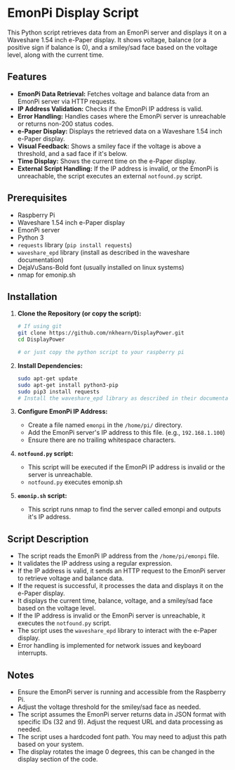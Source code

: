 # EmonPi Display Script

This Python script retrieves data from an EmonPi server and displays it on a Waveshare 1.54 inch e-Paper display. It shows voltage, balance (or a positive sign if balance is 0), and a smiley/sad face based on the voltage level, along with the current time.

## Features

* **EmonPi Data Retrieval:** Fetches voltage and balance data from an EmonPi server via HTTP requests.
* **IP Address Validation:** Checks if the EmonPi IP address is valid.
* **Error Handling:** Handles cases where the EmonPi server is unreachable or returns non-200 status codes.
* **e-Paper Display:** Displays the retrieved data on a Waveshare 1.54 inch e-Paper display.
* **Visual Feedback:** Shows a smiley face if the voltage is above a threshold, and a sad face if it's below.
* **Time Display:** Shows the current time on the e-Paper display.
* **External Script Handling:** If the IP address is invalid, or the EmonPi is unreachable, the script executes an external `notfound.py` script.

## Prerequisites

* Raspberry Pi
* Waveshare 1.54 inch e-Paper display
* EmonPi server
* Python 3
* `requests` library (`pip install requests`)
* `waveshare_epd` library (install as described in the waveshare documentation)
* DejaVuSans-Bold font (usually installed on linux systems)
* nmap for emonip.sh

## Installation

1.  **Clone the Repository (or copy the script):**
    ```bash
    # If using git
    git clone https://github.com/nkhearn/DisplayPower.git
    cd DisplayPower
    
    # or just copy the python script to your raspberry pi
    ```
2.  **Install Dependencies:**
    ```bash
    sudo apt-get update
    sudo apt-get install python3-pip
    sudo pip3 install requests
    # Install the waveshare_epd library as described in their documentation.
    ```
3.  **Configure EmonPi IP Address:**
    * Create a file named `emonpi` in the `/home/pi/` directory.
    * Add the EmonPi server's IP address to this file. (e.g., `192.168.1.100`)
    * Ensure there are no trailing whitespace characters.
4.  **`notfound.py` script:**
    * This script will be executed if the EmonPi IP address is invalid or the server is unreachable.
    *  `notfound.py` executes emonip.sh
  
5.  **`emonip.sh` script:**
    * This script runs nmap to find the server called emonpi and outputs it's IP address.

## Script Description

* The script reads the EmonPi IP address from the `/home/pi/emonpi` file.
* It validates the IP address using a regular expression.
* If the IP address is valid, it sends an HTTP request to the EmonPi server to retrieve voltage and balance data.
* If the request is successful, it processes the data and displays it on the e-Paper display.
* It displays the current time, balance, voltage, and a smiley/sad face based on the voltage level.
* If the IP address is invalid or the EmonPi server is unreachable, it executes the `notfound.py` script.
* The script uses the `waveshare_epd` library to interact with the e-Paper display.
* Error handling is implemented for network issues and keyboard interrupts.

## Notes

* Ensure the EmonPi server is running and accessible from the Raspberry Pi.
* Adjust the voltage threshold for the smiley/sad face as needed.
* The script assumes the EmonPi server returns data in JSON format with specific IDs (32 and 9). Adjust the request URL and data processing as needed.
* The script uses a hardcoded font path. You may need to adjust this path based on your system.
* The display rotates the image 0 degrees, this can be changed in the display section of the code.
